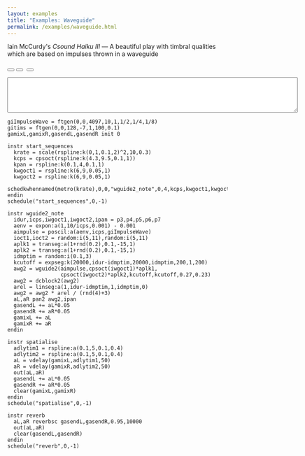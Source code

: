 ```yaml
---
layout: examples
title: "Examples: Waveguide"
permalink: /examples/waveguide.html
---
```


<script type="text/javascript" src="/learn/examples/waveguide.js"></script>

Iain McCurdy's *Csound Haiku III* — A beautiful play with timbral qualities which are based on impulses thrown in a waveguide

<button id="play" onclick="start()"><i class="fa fa-play"></i></button>
<button id="pause" onclick="pause()"><i class="fa fa-pause"></i></button>&nbsp;
<button><a href="/learn/examples/waveguide.csd"><i class="fa fa-download"></i></a></button>
<p><textarea class="console" cols="80" rows="5" id="console"></textarea></p>

```csound
giImpulseWave = ftgen(0,0,4097,10,1,1/2,1/4,1/8)
gitims = ftgen(0,0,128,-7,1,100,0.1)
gamixL,gamixR,gasendL,gasendR init 0    
     
instr start_sequences
  krate = scale(rspline:k(0,1,0.1,2)^2,10,0.3)
  kcps = cpsoct(rspline:k(4.3,9.5,0.1,1))
  kpan = rspline:k(0.1,4,0.1,1)
  kwgoct1 = rspline:k(6,9,0.05,1)
  kwgoct2 = rspline:k(6,9,0.05,1)
  schedkwhennamed(metro(krate),0,0,"wguide2_note",0,4,kcps,kwgoct1,kwgoct2,kpan)
endin
schedule("start_sequences",0,-1)

instr wguide2_note
  idur,icps,iwgoct1,iwgoct2,ipan = p3,p4,p5,p6,p7
  aenv = expon:a(1,10/icps,0.001) - 0.001
  aimpulse = poscil:a(aenv,icps,giImpulseWave)
  ioct1,ioct2 = random:i(5,11),random:i(5,11)
  aplk1 = transeg:a(1+rnd(0.2),0.1,-15,1)
  aplk2 = transeg:a(1+rnd(0.2),0.1,-15,1)
  idmptim = random:i(0.1,3)
  kcutoff = expseg:k(20000,idur-idmptim,20000,idmptim,200,1,200)
  awg2 = wguide2(aimpulse,cpsoct(iwgoct1)*aplk1,
                 cpsoct(iwgoct2)*aplk2,kcutoff,kcutoff,0.27,0.23)
  awg2 = dcblock2(awg2)
  arel = linseg:a(1,idur-idmptim,1,idmptim,0)
  awg2 = awg2 * arel / (rnd(4)+3)
  aL,aR pan2 awg2,ipan
  gasendL += aL*0.05
  gasendR += aR*0.05
  gamixL += aL
  gamixR += aR
endin

instr spatialise
  adlytim1 = rspline:a(0.1,5,0.1,0.4)
  adlytim2 = rspline:a(0.1,5,0.1,0.4)
  aL = vdelay(gamixL,adlytim1,50)
  aR = vdelay(gamixR,adlytim2,50)
  out(aL,aR)
  gasendL += aL*0.05
  gasendR += aR*0.05
  clear(gamixL,gamixR)
endin
schedule("spatialise",0,-1)

instr reverb
  aL,aR reverbsc gasendL,gasendR,0.95,10000
  out(aL,aR)
  clear(gasendL,gasendR)
endin
schedule("reverb",0,-1)
```


